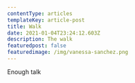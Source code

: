 ```yaml
---
contentType: articles
templateKey: article-post
title: Walk
date: 2021-01-04T23:24:12.603Z
description: The walk
featuredpost: false
featuredimage: /img/vanessa-sanchez.png
---
```

Enough talk